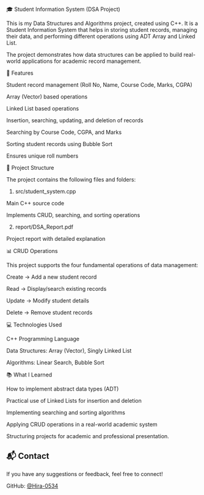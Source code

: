 🎓 Student Information System (DSA Project)

This is my Data Structures and Algorithms project, created using C++.
It is a Student Information System that helps in storing student records, managing their data, and performing different operations using ADT Array and Linked List.

The project demonstrates how data structures can be applied to build real-world applications for academic record management.

🚀 Features

Student record management (Roll No, Name, Course Code, Marks, CGPA)

Array (Vector) based operations

Linked List based operations

Insertion, searching, updating, and deletion of records

Searching by Course Code, CGPA, and Marks

Sorting student records using Bubble Sort

Ensures unique roll numbers

📂 Project Structure

The project contains the following files and folders:

1. src/student_system.cpp

Main C++ source code

Implements CRUD, searching, and sorting operations

2. report/DSA_Report.pdf

Project report with detailed explanation


📊 CRUD Operations

This project supports the four fundamental operations of data management:

Create → Add a new student record

Read → Display/search existing records

Update → Modify student details

Delete → Remove student records

💻 Technologies Used

C++ Programming Language

Data Structures: Array (Vector), Singly Linked List

Algorithms: Linear Search, Bubble Sort

📚 What I Learned

How to implement abstract data types (ADT)

Practical use of Linked Lists for insertion and deletion

Implementing searching and sorting algorithms

Applying CRUD operations in a real-world academic system

Structuring projects for academic and professional presentation.
## 📬 Contact
If you have any suggestions or feedback, feel free to connect!  

GitHub: [@Hira-0534](https://github.com/Hira-0534)  
